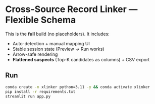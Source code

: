
# Cross-Source Record Linker — Flexible Schema

This is the **full** build (no placeholders). It includes:
- Auto-detection + manual mapping UI
- Stable session state (Preview → Run works)
- Arrow-safe rendering
- **Flattened suspects** (Top-K candidates as columns) + CSV export

## Run
```bash
conda create -n xlinker python=3.11 -y && conda activate xlinker
pip install -r requirements.txt
streamlit run app.py
```

